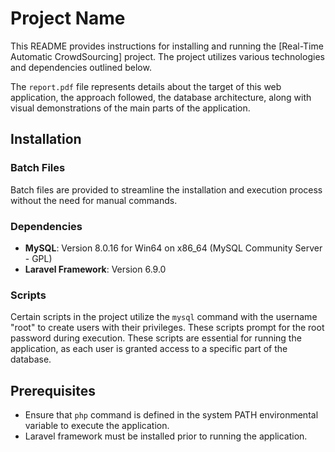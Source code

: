 # Project Name

This README provides instructions for installing and running the [Real-Time Automatic CrowdSourcing] project. The project utilizes various technologies and dependencies outlined below.

The `report.pdf` file represents details about the target of this web application, the approach followed, the database architecture, along with visual demonstrations of the main parts of the application.

## Installation

### Batch Files
Batch files are provided to streamline the installation and execution process without the need for manual commands.

### Dependencies
- **MySQL**: Version 8.0.16 for Win64 on x86_64 (MySQL Community Server - GPL)
- **Laravel Framework**: Version 6.9.0

### Scripts
Certain scripts in the project utilize the `mysql` command with the username "root" to create users with their privileges. These scripts prompt for the root password during execution. These scripts are essential for running the application, as each user is granted access to a specific part of the database.

## Prerequisites
- Ensure that `php` command is defined in the system PATH environmental variable to execute the application.
- Laravel framework must be installed prior to running the application.

